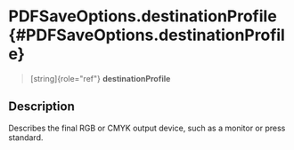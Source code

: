 PDFSaveOptions.destinationProfile {#PDFSaveOptions.destinationProfile}
=================================

> [string]{role="ref"} **destinationProfile**

Description
-----------

Describes the final RGB or CMYK output device, such as a monitor or
press standard.
